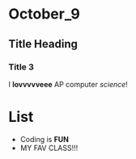 # October_9

## Title Heading
### Title 3
I **lovvvvveee** AP computer *science*!

# List
* Coding is **FUN**
* MY FAV CLASS!!!